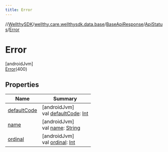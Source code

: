 ```yaml
---
title: Error
---
```

//[WellthySDK](../../../../../index.html)/[wellthy.care.wellthysdk.data.base](../../../index.html)/[BaseApiResponse](../../index.html)/[ApiStatus](../index.html)/[Error](index.html)



# Error



[androidJvm]\
[Error](index.html)(400)



## Properties


| Name | Summary |
|---|---|
| [defaultCode](../default-code.html) | [androidJvm]<br>val [defaultCode](../default-code.html): [Int](https://kotlinlang.org/api/latest/jvm/stdlib/kotlin/-int/index.html) |
| [name](../../../../wellthy.care.wellthysdk.utils/-google-fit-syncing-manager/-syncing-data-type/-s-t-e-p-s/index.html#-372974862%2FProperties%2F-1123460525) | [androidJvm]<br>val [name](../../../../wellthy.care.wellthysdk.utils/-google-fit-syncing-manager/-syncing-data-type/-s-t-e-p-s/index.html#-372974862%2FProperties%2F-1123460525): [String](https://kotlinlang.org/api/latest/jvm/stdlib/kotlin/-string/index.html) |
| [ordinal](../../../../wellthy.care.wellthysdk.utils/-google-fit-syncing-manager/-syncing-data-type/-s-t-e-p-s/index.html#-739389684%2FProperties%2F-1123460525) | [androidJvm]<br>val [ordinal](../../../../wellthy.care.wellthysdk.utils/-google-fit-syncing-manager/-syncing-data-type/-s-t-e-p-s/index.html#-739389684%2FProperties%2F-1123460525): [Int](https://kotlinlang.org/api/latest/jvm/stdlib/kotlin/-int/index.html) |

